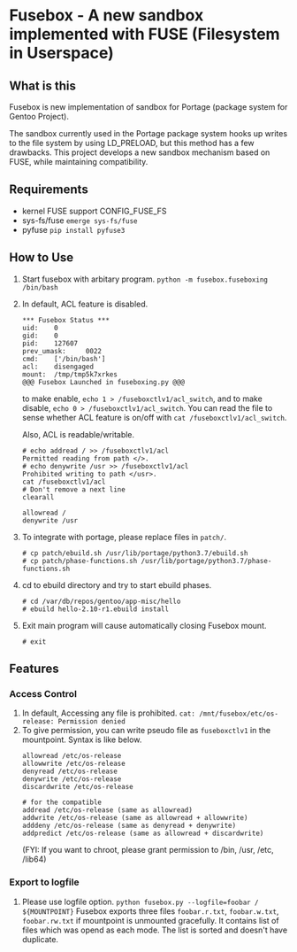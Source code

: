 # Fusebox - A new sandbox implemented with FUSE (Filesystem in Userspace)

## What is this

Fusebox is new implementation of sandbox for Portage (package system for Gentoo Project).

The sandbox currently used in the Portage package system hooks up writes to the file system by using LD_PRELOAD, but this method has a few drawbacks.  This project develops a new sandbox mechanism based on FUSE, while maintaining compatibility.

## Requirements
- kernel FUSE support CONFIG_FUSE_FS
- sys-fs/fuse `emerge sys-fs/fuse`
- pyfuse `pip install pyfuse3`

## How to Use

1. Start fusebox with arbitary program.
`python -m fusebox.fuseboxing /bin/bash`

1. In default, ACL feature is disabled.
    ```
    *** Fusebox Status ***
    uid:    0
    gid:    0
    pid:    127607
    prev_umask:     0022
    cmd:    ['/bin/bash']
    acl:    disengaged
    mount:  /tmp/tmp5k7xrkes
    @@@ Fusebox Launched in fuseboxing.py @@@
    ```

   to make enable, `echo 1 > /fuseboxctlv1/acl_switch`, and
   to make disable, `echo 0 > /fuseboxctlv1/acl_switch`.
   You can read the file to sense whether ACL feature is on/off with `cat /fuseboxctlv1/acl_switch`.

   Also, ACL is readable/writable.
   ```
   # echo addread / >> /fuseboxctlv1/acl
   Permitted reading from path </>.
   # echo denywrite /usr >> /fuseboxctlv1/acl
   Prohibited writing to path </usr>.
   cat /fuseboxctlv1/acl
   # Don't remove a next line
   clearall
   
   allowread /
   denywrite /usr
   ```

1. To integrate with portage, please replace files in `patch/`.
    ```
    # cp patch/ebuild.sh /usr/lib/portage/python3.7/ebuild.sh
    # cp patch/phase-functions.sh /usr/lib/portage/python3.7/phase-functions.sh
    ```

1. cd to ebuild directory and try to start ebuild phases.
    ```
    # cd /var/db/repos/gentoo/app-misc/hello
    # ebuild hello-2.10-r1.ebuild install
    ```

1. Exit main program will cause automatically closing Fusebox mount.
    ```
    # exit
    ```

## Features
### Access Control
1. In default, Accessing any file is prohibited.
```cat: /mnt/fusebox/etc/os-release: Permission denied```
1. To give permission, you can write pseudo file as `fuseboxctlv1` in the mountpoint.
   Syntax is like below.
   ```
   allowread /etc/os-release
   allowwrite /etc/os-release
   denyread /etc/os-release
   denywrite /etc/os-release
   discardwrite /etc/os-release
   
   # for the compatible
   addread /etc/os-release (same as allowread)
   addwrite /etc/os-release (same as allowread + allowwrite)
   adddeny /etc/os-release (same as denyread + denywrite)
   addpredict /etc/os-release (same as allowread + discardwrite)
   ```
   (FYI: If you want to chroot, please grant permission to /bin, /usr, /etc, /lib64)

### Export to logfile
1. Please use logfile option.
`python fusebox.py --logfile=foobar / ${MOUNTPOINT}`
Fusebox exports three files `foobar.r.txt`, `foobar.w.txt`, `foobar.rw.txt` if mountpoint is unmounted gracefully.
It contains list of files which was opend as each mode.
The list is sorted and doesn't have duplicate.
